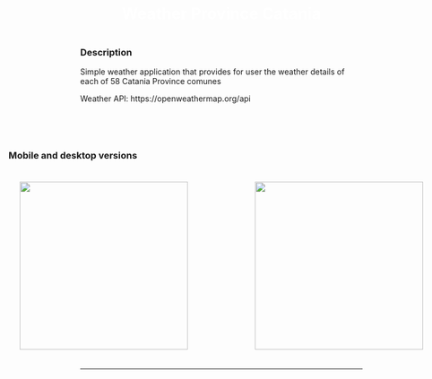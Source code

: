 <body>
<div style="display: flex; align-items: center; justify-content: center; flex-direction: column;">
      
<div style="display: flex; gap: 10px;  flex-direction: column; align-items: center; justify-content: center;">
  <h1  align="center" style="color: white;"> Weather Province Catania </h1>  
</div> 

<div>
  <h3 align="left">Description</h3>
    <p  align="left"> Simple weather application that provides for user the weather details of each of 58 Catania Province comunes </p>
    <p  align="left"> Weather API: https://openweathermap.org/api </p>
   <br>
    
</div>          
<hr>

<div>
    <h3 align="left">Mobile and desktop versions</h3>
  <div style="display: flex; gap: 5rem;  flex-direction: row;
        align-items: center; justify-content: center;">
   <img src='https://i.postimg.cc/hjSMhw8t/mobileweather.png' style="height: 300px; padding: 20px;" /> 
   <img src='https://i.postimg.cc/gcQ1jz7S/mobile-5.png' style="height: 300px; padding: 20px;" /> 
 
  </div>
</div>      
</div> 
     
<hr>
</body>
